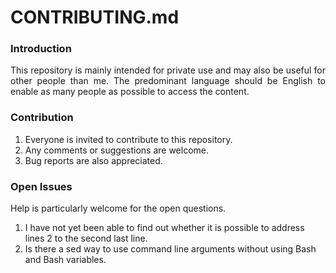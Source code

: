 # CONTRIBUTING.md

### Introduction

<p align="justify">This repository is mainly intended for private use and may also be useful for other people than me. The predominant language should be English to enable as many people as possible to access the content.</p>

### Contribution

1. Everyone is invited to contribute to this repository.
2. Any comments or suggestions are welcome.
3. Bug reports are also appreciated.

### Open Issues

<p align="justify">Help is particularly welcome for the open questions.</p>

1. I have not yet been able to find out whether it is possible to address lines 2 to the second last line.
2. Is there a sed way to use command line arguments without using Bash and Bash variables.
